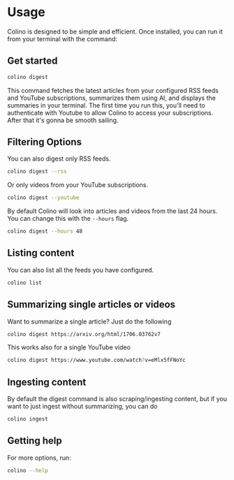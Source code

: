 # Usage

Colino is designed to be simple and efficient. Once installed, you can run it from your terminal with the command:

## Get started

```bash
colino digest
```

This command fetches the latest articles from your configured RSS feeds and YouTube subscriptions, summarizes them using AI, and displays the summaries in your terminal. The first time you run this, you'll need to authenticate with Youtube to allow Colino to access your subscriptions. After that it's gonna be smooth sailing.

## Filtering Options
You can also digest only RSS feeds.
```bash
colino digest --rss
```

Or only videos from your YouTube subscriptions.
```bash
colino digest --youtube
```

By default Colino will look into articles and videos from the last 24 hours. You can change this with the `--hours` flag.
```bash
colino digest --hours 48
```

## Listing content
You can also list all the feeds you have configured.
```bash
colino list
```

## Summarizing single articles or videos

Want to summarize a single article? Just do the following
```bash
colino digest https://arxiv.org/html/1706.03762v7
```

This works also for a single YouTube video
```bash
colino digest https://www.youtube.com/watch?v=eMlx5fFNoYc
```

## Ingesting content
By default the digest command is also scraping/ingesting content, but if you want to just ingest without summarizing, you can do
```bash
colino ingest
```

## Getting help
For more options, run:
```bash
colino --help
```
